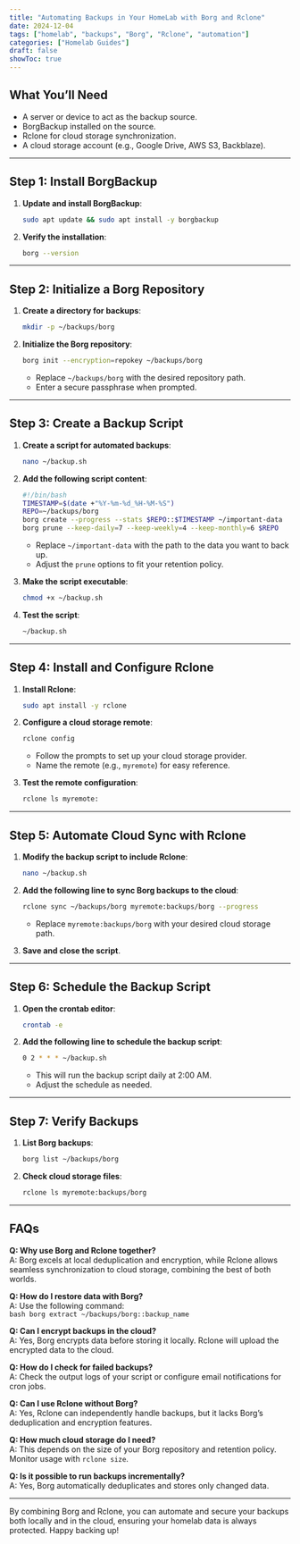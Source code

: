 ```yaml
---
title: "Automating Backups in Your HomeLab with Borg and Rclone"
date: 2024-12-04
tags: ["homelab", "backups", "Borg", "Rclone", "automation"]
categories: ["Homelab Guides"]
draft: false
showToc: true
---
```


## What You’ll Need

- A server or device to act as the backup source.  
- BorgBackup installed on the source.  
- Rclone for cloud storage synchronization.  
- A cloud storage account (e.g., Google Drive, AWS S3, Backblaze).  

---

## Step 1: Install BorgBackup

1. **Update and install BorgBackup**:  
    ````bash
    sudo apt update && sudo apt install -y borgbackup
    ````

2. **Verify the installation**:  
    ````bash
    borg --version
    ````

---

## Step 2: Initialize a Borg Repository

1. **Create a directory for backups**:  
    ````bash
    mkdir -p ~/backups/borg
    ````

2. **Initialize the Borg repository**:  
    ````bash
    borg init --encryption=repokey ~/backups/borg
    ````

   - Replace `~/backups/borg` with the desired repository path.  
   - Enter a secure passphrase when prompted.

---

## Step 3: Create a Backup Script

1. **Create a script for automated backups**:  
    ````bash
    nano ~/backup.sh
    ````

2. **Add the following script content**:  
    ````bash
    #!/bin/bash
    TIMESTAMP=$(date +"%Y-%m-%d_%H-%M-%S")
    REPO=~/backups/borg
    borg create --progress --stats $REPO::$TIMESTAMP ~/important-data
    borg prune --keep-daily=7 --keep-weekly=4 --keep-monthly=6 $REPO
    ````

   - Replace `~/important-data` with the path to the data you want to back up.  
   - Adjust the `prune` options to fit your retention policy.

3. **Make the script executable**:  
    ````bash
    chmod +x ~/backup.sh
    ````

4. **Test the script**:  
    ````bash
    ~/backup.sh
    ````

---

## Step 4: Install and Configure Rclone

1. **Install Rclone**:  
    ````bash
    sudo apt install -y rclone
    ````

2. **Configure a cloud storage remote**:  
    ````bash
    rclone config
    ````

   - Follow the prompts to set up your cloud storage provider.  
   - Name the remote (e.g., `myremote`) for easy reference.

3. **Test the remote configuration**:  
    ````bash
    rclone ls myremote:
    ````

---

## Step 5: Automate Cloud Sync with Rclone

1. **Modify the backup script to include Rclone**:  
    ````bash
    nano ~/backup.sh
    ````

2. **Add the following line to sync Borg backups to the cloud**:  
    ````bash
    rclone sync ~/backups/borg myremote:backups/borg --progress
    ````

   - Replace `myremote:backups/borg` with your desired cloud storage path.

3. **Save and close the script**.

---

## Step 6: Schedule the Backup Script

1. **Open the crontab editor**:  
    ````bash
    crontab -e
    ````

2. **Add the following line to schedule the backup script**:  
    ````bash
    0 2 * * * ~/backup.sh
    ````

   - This will run the backup script daily at 2:00 AM.  
   - Adjust the schedule as needed.

---

## Step 7: Verify Backups

1. **List Borg backups**:  
    ````bash
    borg list ~/backups/borg
    ````

2. **Check cloud storage files**:  
    ````bash
    rclone ls myremote:backups/borg
    ````

---

## FAQs

**Q: Why use Borg and Rclone together?**  
A: Borg excels at local deduplication and encryption, while Rclone allows seamless synchronization to cloud storage, combining the best of both worlds.

**Q: How do I restore data with Borg?**  
A: Use the following command:  
    ````bash
    borg extract ~/backups/borg::backup_name
    ````

**Q: Can I encrypt backups in the cloud?**  
A: Yes, Borg encrypts data before storing it locally. Rclone will upload the encrypted data to the cloud.

**Q: How do I check for failed backups?**  
A: Check the output logs of your script or configure email notifications for cron jobs.

**Q: Can I use Rclone without Borg?**  
A: Yes, Rclone can independently handle backups, but it lacks Borg’s deduplication and encryption features.

**Q: How much cloud storage do I need?**  
A: This depends on the size of your Borg repository and retention policy. Monitor usage with `rclone size`.

**Q: Is it possible to run backups incrementally?**  
A: Yes, Borg automatically deduplicates and stores only changed data.

---

By combining Borg and Rclone, you can automate and secure your backups both locally and in the cloud, ensuring your homelab data is always protected. Happy backing up!
